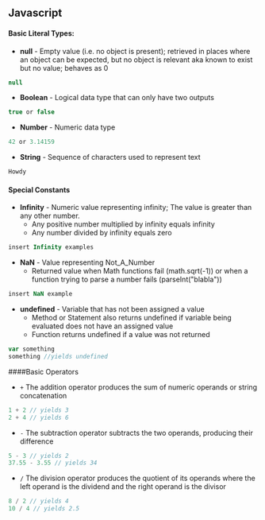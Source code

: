 ## Javascript

#### Basic Literal Types:
* **null** - Empty value (i.e. no object is present); retrieved in places where an object can be expected, but no object is relevant aka known to exist but no value; behaves as 0
```JavaScript
null
```

* **Boolean** - Logical data type that can only have two outputs
```JavaScript
true or false
```

* **Number** - Numeric data type
```JavaScript
42 or 3.14159
```

* **String** - Sequence of characters used to represent text
```JavaScript
Howdy
```

#### Special Constants
* **Infinity** - Numeric value representing infinity; The value is greater than any other number.
  * Any positive number multiplied by infinity equals infinity
  * Any number divided by infinity equals zero
```JavaScript
insert Infinity examples
```

* **NaN** - Value representing Not_A_Number 
  * Returned value when Math functions fail (math.sqrt(-1)) or when a function trying to parse a number fails (parseInt("blabla"))
```JavaScript
insert NaN example
```

* **undefined** - Variable that has not been assigned a value
  * Method or Statement also returns undefined if variable being evaluated does not have an assigned value
  * Function returns undefined if a value was not returned
```JavaScript
var something
something //yields undefined
```

####Basic Operators
* `+` The addition operator produces the sum of numeric operands or string concatenation
```JavaScript
1 + 2 // yields 3
2 + 4 // yields 6
```
* `-` The subtraction operator subtracts the two operands, producing their difference
```JavaScript
5 - 3 // yields 2
37.55 - 3.55 // yields 34
```
* `/` The division operator produces the quotient of its operands where the left operand is the dividend and the right operand is the divisor
```JavaScript
8 / 2 // yields 4
10 / 4 // yields 2.5
```
